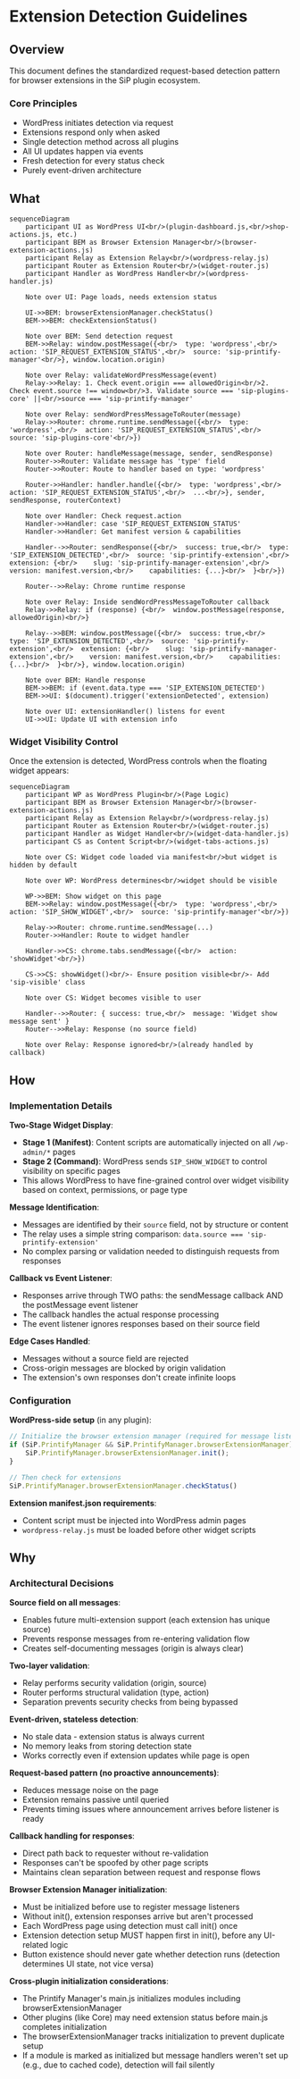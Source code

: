 # Extension Detection Guidelines

## Overview

This document defines the standardized request-based detection pattern for browser extensions in the SiP plugin ecosystem.

### Core Principles
- WordPress initiates detection via request
- Extensions respond only when asked
- Single detection method across all plugins
- All UI updates happen via events
- Fresh detection for every status check
- Purely event-driven architecture

## What

```mermaid
sequenceDiagram
    participant UI as WordPress UI<br/>(plugin-dashboard.js,<br/>shop-actions.js, etc.)
    participant BEM as Browser Extension Manager<br/>(browser-extension-actions.js)
    participant Relay as Extension Relay<br/>(wordpress-relay.js)
    participant Router as Extension Router<br/>(widget-router.js)
    participant Handler as WordPress Handler<br/>(wordpress-handler.js)
    
    Note over UI: Page loads, needs extension status
    
    UI->>BEM: browserExtensionManager.checkStatus()
    BEM->>BEM: checkExtensionStatus()
    
    Note over BEM: Send detection request
    BEM->>Relay: window.postMessage({<br/>  type: 'wordpress',<br/>  action: 'SIP_REQUEST_EXTENSION_STATUS',<br/>  source: 'sip-printify-manager'<br/>}, window.location.origin)
    
    Note over Relay: validateWordPressMessage(event)
    Relay->>Relay: 1. Check event.origin === allowedOrigin<br/>2. Check event.source !== window<br/>3. Validate source === 'sip-plugins-core' ||<br/>source === 'sip-printify-manager'
    
    Note over Relay: sendWordPressMessageToRouter(message)
    Relay->>Router: chrome.runtime.sendMessage({<br/>  type: 'wordpress',<br/>  action: 'SIP_REQUEST_EXTENSION_STATUS',<br/>  source: 'sip-plugins-core'<br/>})
    
    Note over Router: handleMessage(message, sender, sendResponse)
    Router->>Router: Validate message has 'type' field
    Router->>Router: Route to handler based on type: 'wordpress'
    
    Router->>Handler: handler.handle({<br/>  type: 'wordpress',<br/>  action: 'SIP_REQUEST_EXTENSION_STATUS',<br/>  ...<br/>}, sender, sendResponse, routerContext)
    
    Note over Handler: Check request.action
    Handler->>Handler: case 'SIP_REQUEST_EXTENSION_STATUS'
    Handler->>Handler: Get manifest version & capabilities
    
    Handler-->>Router: sendResponse({<br/>  success: true,<br/>  type: 'SIP_EXTENSION_DETECTED',<br/>  source: 'sip-printify-extension',<br/>  extension: {<br/>    slug: 'sip-printify-manager-extension',<br/>    version: manifest.version,<br/>    capabilities: {...}<br/>  }<br/>})
    
    Router-->>Relay: Chrome runtime response
    
    Note over Relay: Inside sendWordPressMessageToRouter callback
    Relay->>Relay: if (response) {<br/>  window.postMessage(response, allowedOrigin)<br/>}
    
    Relay-->>BEM: window.postMessage({<br/>  success: true,<br/>  type: 'SIP_EXTENSION_DETECTED',<br/>  source: 'sip-printify-extension',<br/>  extension: {<br/>    slug: 'sip-printify-manager-extension',<br/>    version: manifest.version,<br/>    capabilities: {...}<br/>  }<br/>}, window.location.origin)
    
    Note over BEM: Handle response
    BEM->>BEM: if (event.data.type === 'SIP_EXTENSION_DETECTED')
    BEM->>UI: $(document).trigger('extensionDetected', extension)
    
    Note over UI: extensionHandler() listens for event
    UI->>UI: Update UI with extension info
```

### Widget Visibility Control

Once the extension is detected, WordPress controls when the floating widget appears:

```mermaid
sequenceDiagram
    participant WP as WordPress Plugin<br/>(Page Logic)
    participant BEM as Browser Extension Manager<br/>(browser-extension-actions.js)
    participant Relay as Extension Relay<br/>(wordpress-relay.js)
    participant Router as Extension Router<br/>(widget-router.js)
    participant Handler as Widget Handler<br/>(widget-data-handler.js)
    participant CS as Content Script<br/>(widget-tabs-actions.js)
    
    Note over CS: Widget code loaded via manifest<br/>but widget is hidden by default
    
    Note over WP: WordPress determines<br/>widget should be visible
    
    WP->>BEM: Show widget on this page
    BEM->>Relay: window.postMessage({<br/>  type: 'wordpress',<br/>  action: 'SIP_SHOW_WIDGET',<br/>  source: 'sip-printify-manager'<br/>})
    
    Relay->>Router: chrome.runtime.sendMessage(...)
    Router->>Handler: Route to widget handler
    
    Handler->>CS: chrome.tabs.sendMessage({<br/>  action: 'showWidget'<br/>})
    
    CS->>CS: showWidget()<br/>- Ensure position visible<br/>- Add 'sip-visible' class
    
    Note over CS: Widget becomes visible to user
    
    Handler-->>Router: { success: true,<br/>  message: 'Widget show message sent' }
    Router-->>Relay: Response (no source field)
    
    Note over Relay: Response ignored<br/>(already handled by callback)
```

## How

### Implementation Details

**Two-Stage Widget Display**:
- **Stage 1 (Manifest)**: Content scripts are automatically injected on all `/wp-admin/*` pages
- **Stage 2 (Command)**: WordPress sends `SIP_SHOW_WIDGET` to control visibility on specific pages
- This allows WordPress to have fine-grained control over widget visibility based on context, permissions, or page type

**Message Identification**:
- Messages are identified by their `source` field, not by structure or content
- The relay uses a simple string comparison: `data.source === 'sip-printify-extension'`
- No complex parsing or validation needed to distinguish requests from responses

**Callback vs Event Listener**:
- Responses arrive through TWO paths: the sendMessage callback AND the postMessage event listener
- The callback handles the actual response processing
- The event listener ignores responses based on their source field

**Edge Cases Handled**:
- Messages without a source field are rejected
- Cross-origin messages are blocked by origin validation
- The extension's own responses don't create infinite loops

### Configuration

**WordPress-side setup** (in any plugin):
```javascript
// Initialize the browser extension manager (required for message listener)
if (SiP.PrintifyManager && SiP.PrintifyManager.browserExtensionManager) {
    SiP.PrintifyManager.browserExtensionManager.init();
}

// Then check for extensions
SiP.PrintifyManager.browserExtensionManager.checkStatus()
```

**Extension manifest.json requirements**:
- Content script must be injected into WordPress admin pages
- `wordpress-relay.js` must be loaded before other widget scripts

## Why

### Architectural Decisions

**Source field on all messages**: 
- Enables future multi-extension support (each extension has unique source)
- Prevents response messages from re-entering validation flow
- Creates self-documenting messages (origin is always clear)

**Two-layer validation**:
- Relay performs security validation (origin, source)
- Router performs structural validation (type, action)
- Separation prevents security checks from being bypassed

**Event-driven, stateless detection**:
- No stale data - extension status is always current
- No memory leaks from storing detection state
- Works correctly even if extension updates while page is open

**Request-based pattern (no proactive announcements)**:
- Reduces message noise on the page
- Extension remains passive until queried
- Prevents timing issues where announcement arrives before listener is ready

**Callback handling for responses**:
- Direct path back to requester without re-validation
- Responses can't be spoofed by other page scripts
- Maintains clean separation between request and response flows

**Browser Extension Manager initialization**:
- Must be initialized before use to register message listeners
- Without init(), extension responses arrive but aren't processed
- Each WordPress page using detection must call init() once
- Extension detection setup MUST happen first in init(), before any UI-related logic
- Button existence should never gate whether detection runs (detection determines UI state, not vice versa)

**Cross-plugin initialization considerations**:
- The Printify Manager's main.js initializes modules including browserExtensionManager
- Other plugins (like Core) may need extension status before main.js completes initialization
- The browserExtensionManager tracks initialization to prevent duplicate setup
- If a module is marked as initialized but message handlers weren't set up (e.g., due to cached code), detection will fail silently